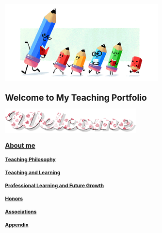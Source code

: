 <img src="teacher-gif.gif" align="center"/>

# Welcome to My Teaching Portfolio

<img src="welcome-19.gif" align="center"/>

## [About me](victoriachoy.github.io/blob/main/sample%20project/About.md)

### [Teaching Philosophy](#teaching-philosophy-1)

### [Teaching and Learning](#teaching-and-learning-1)

### [Professional Learning and Future Growth](#professional-learning-and-future-growth-1)
  
### [Honors](#honors-1)
  
### [Associations](#associations-1)

### [Appendix](#appendix-1)


